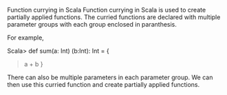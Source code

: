 Function currying in Scala
Function currying in Scala is used to create partially applied functions. The curried functions are declared with multiple parameter groups with each group enclosed in paranthesis.

For example,

Scala> def sum(a: Int) (b:Int): Int = {
> a + b
> }

There can also be multiple parameters in each parameter group. We can then use this curried function and create partially applied functions.

